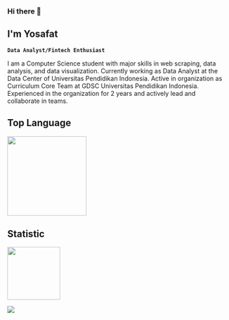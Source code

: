 ### Hi there 👋

## I'm Yosafat

**`Data Analyst/Fintech Enthusiast`**

I am a Computer Science student with major skills in web scraping, data analysis, and data visualization. Currently working as Data Analyst at the Data Center of Universitas Pendidikan Indonesia. Active in organization as Curriculum Core Team at GDSC Universitas Pendidikan Indonesia. Experienced in the organization for 2 years and actively lead and collaborate in teams.

## Top Language
 <img height="180em" src="https://github-readme-stats-eight-theta.vercel.app/api?username=crypter70&show_icons=true&include_all_commits=true&count_private=true"/>

<!-- [![Top Langs](https://github-readme-stats.vercel.app/api/top-langs/?username=crypter70&layout=compact)](https://github.com/anuraghazra/github-readme-stats) -->

## Statistic
<img height="120em" src="https://github-readme-stats-eight-theta.vercel.app/api/top-langs/?username=crypter70&layout=compact&langs_count=8"/>

<!-- ![Forrest's GitHub stats](https://github-readme-stats.vercel.app/api?username=crypter70&show_icons=true&theme=swift) -->


<!-- <p align="left">
<a href="https://github.com/crypter70">
  <img height="180em" src="https://github-readme-stats-eight-theta.vercel.app/api?username=crypter70&show_icons=true&include_all_commits=true&count_private=true"/>
  <img height="180em" src="https://github-readme-stats-eight-theta.vercel.app/api/top-langs/?username=crypter70&layout=compact&langs_count=8&theme=algolia"/>
</a>
</p> -->


![](https://komarev.com/ghpvc/?username=crypter70)
<!--
**crypter70/crypter70** is a ✨ _special_ ✨ repository because its `README.md` (this file) appears on your GitHub profile.

Here are some ideas to get you started:

- 🔭 I’m currently working on ...
- 🌱 I’m currently learning ...
- 👯 I’m looking to collaborate on ...
- 🤔 I’m looking for help with ...
- 💬 Ask me about ...
- 📫 How to reach me: ...
- 😄 Pronouns: ...
- ⚡ Fun fact: ...
-->
